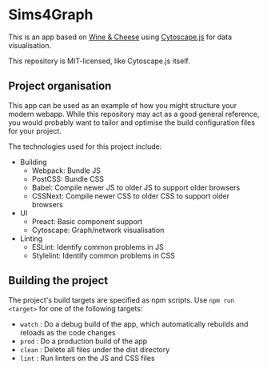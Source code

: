 # Sims4Graph

This is an app based on [Wine & Cheese](https://github.com/cytoscape/wineandcheesemap) using [Cytoscape.js](https://js.cytoscape.org) for data visualisation.

This repository is MIT-licensed, like Cytoscape.js itself.

## Project organisation

This app can be used as an example of how you might structure your modern webapp.  While this repository may act as a good general reference, you would probably want to tailor and optimise the build configuration files for your project.

The technologies used for this project include:

- Building
  - Webpack: Bundle JS
  - PostCSS: Bundle CSS
  - Babel: Compile newer JS to older JS to support older browsers
  - CSSNext: Compile newer CSS to older CSS to support older browsers
- UI
  - Preact: Basic component support
  - Cytoscape: Graph/network visualisation
- Linting
  - ESLint: Identify common problems in JS
  - Stylelint: Identify common problems in CSS

## Building the project

The project's build targets are specified as npm scripts.  Use `npm run <target>` for one of the following targets:

- `watch` : Do a debug build of the app, which automatically rebuilds and reloads as the code changes
- `prod` : Do a production build of the app
- `clean` : Delete all files under the dist directory
- `lint` : Run linters on the JS and CSS files

